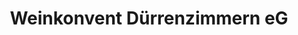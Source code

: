 ---
title: "Weinkonvent Dürrenzimmern eG"
url: /brackenheim/weinkonvent-duerrenzimmern-eg/
shop: Getränke
---